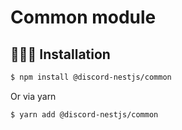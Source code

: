 # Common module

## 👨🏻‍💻 Installation <a name="Installation"></a>

```bash
$ npm install @discord-nestjs/common
```

Or via yarn

```bash
$ yarn add @discord-nestjs/common
```

